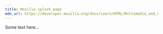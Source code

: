 ```yaml
---
title: Mozilla splash page
mdn_url: https://developer.mozilla.org/docs/Learn/HTML/Multimedia_and_embedding/Mozilla_splash_page
---
```

Some text here...
